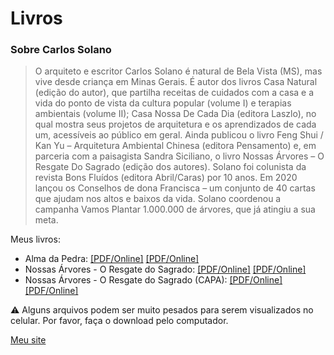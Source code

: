 # Livros

### Sobre Carlos Solano

> O arquiteto e escritor Carlos Solano é natural de Bela Vista (MS), mas vive desde criança em Minas Gerais. É autor dos livros Casa Natural (edição do autor), que partilha receitas de cuidados com a casa e a vida do ponto de vista da cultura popular (volume I) e terapias ambientais (volume II); Casa Nossa De Cada Dia (editora Laszlo), no qual mostra seus projetos de arquitetura e os aprendizados de cada um, acessíveis ao público em geral. Ainda publicou o livro Feng Shui / Kan Yu – Arquitetura Ambiental Chinesa (editora Pensamento) e, em parceria com a paisagista Sandra Siciliano, o livro Nossas Árvores – O Resgate Do Sagrado (edição dos autores). Solano foi colunista da revista Bons Fluídos (editora Abril/Caras) por 10 anos. Em 2020 lançou os Conselhos de dona Francisca – um conjunto de 40 cartas que ajudam nos altos e baixos da vida. Solano coordenou a campanha Vamos Plantar 1.000.000 de árvores, que já atingiu a sua meta.

Meus livros:

- Alma da Pedra: [[PDF/Online]](https://github.com/arquitetocarlosolano/livros/blob/main/alma-da-pedra.pdf) [[PDF/Online]](https://arquiteto-carlos-solano-livros.herokuapp.com/file/alma-da-pedra)
- Nossas Árvores - O Resgate do Sagrado: [[PDF/Online]](https://github.com/arquitetocarlosolano/livros/blob/main/nossas-arvores.pdf) [[PDF/Online]](https://arquiteto-carlos-solano-livros.herokuapp.com/file/nossas-arvores)
- Nossas Árvores - O Resgate do Sagrado (CAPA): [[PDF/Online]](https://github.com/arquitetocarlosolano/livros/blob/main/nossas-arvores-capa.pdf) [[PDF/Online]](https://arquiteto-carlos-solano-livros.herokuapp.com/file/nossas-arvores-capa)

:warning: Alguns arquivos podem ser muito pesados para serem visualizados no celular. Por favor, faça o download pelo computador.

[Meu site](https://carlossolano.com.br/)
